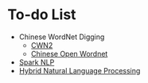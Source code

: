 To-do List
====

- Chinese WordNet Digging
    - [CWN2](http://lope.linguistics.ntu.edu.tw/cwn2/)
    - [Chinese Open Wordnet](https://bond-lab.github.io/cow/)
- [Spark NLP](https://nlp.johnsnowlabs.com/docs/en/quickstart)
- [Hybrid Natural Language Processing](https://www.springer.com/gp/book/9783030448295)
